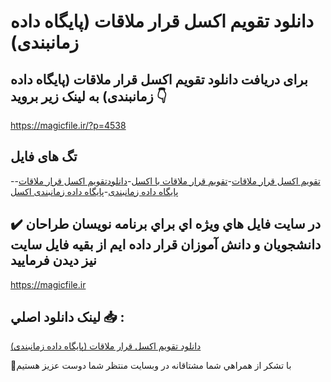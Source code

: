 # دانلود تقویم اکسل قرار ملاقات (پایگاه داده زمانبندی)

## برای دریافت دانلود تقویم اکسل قرار ملاقات (پایگاه داده زمانبندی) به لینک زیر بروید 👇

https://magicfile.ir/?p=4538

## تگ های فایل

-[تقویم اکسل قرار ملاقات](https://magicfile.ir/product/%d8%aa%d9%82%d9%88%db%8c%d9%85-%d8%a7%da%a9%d8%b3%d9%84-%d9%82%d8%b1%d8%a7%d8%b1-%d9%85%d9%84%d8%a7%d9%82%d8%a7%d8%aa-%d9%be%d8%a7%db%8c%da%af%d8%a7%d9%87-%d8%af%d8%a7%d8%af%d9%87-%d8%b2%d9%85%d8%a7%d9%86%d8%a8%d9%86%d8%af%db%8c/)-[تقویم قرار ملاقات با اکسل](https://magicfile.ir/product/%d8%aa%d9%82%d9%88%db%8c%d9%85-%d8%a7%da%a9%d8%b3%d9%84-%d9%82%d8%b1%d8%a7%d8%b1-%d9%85%d9%84%d8%a7%d9%82%d8%a7%d8%aa-%d9%be%d8%a7%db%8c%da%af%d8%a7%d9%87-%d8%af%d8%a7%d8%af%d9%87-%d8%b2%d9%85%d8%a7%d9%86%d8%a8%d9%86%d8%af%db%8c/)-[دانلودتقویم اکسل قرار ملاقات](https://magicfile.ir/product/%d8%aa%d9%82%d9%88%db%8c%d9%85-%d8%a7%da%a9%d8%b3%d9%84-%d9%82%d8%b1%d8%a7%d8%b1-%d9%85%d9%84%d8%a7%d9%82%d8%a7%d8%aa-%d9%be%d8%a7%db%8c%da%af%d8%a7%d9%87-%d8%af%d8%a7%d8%af%d9%87-%d8%b2%d9%85%d8%a7%d9%86%d8%a8%d9%86%d8%af%db%8c/)-[پایگاه داده زمانبندی](https://magicfile.ir/product/%d8%aa%d9%82%d9%88%db%8c%d9%85-%d8%a7%da%a9%d8%b3%d9%84-%d9%82%d8%b1%d8%a7%d8%b1-%d9%85%d9%84%d8%a7%d9%82%d8%a7%d8%aa-%d9%be%d8%a7%db%8c%da%af%d8%a7%d9%87-%d8%af%d8%a7%d8%af%d9%87-%d8%b2%d9%85%d8%a7%d9%86%d8%a8%d9%86%d8%af%db%8c/)-[پایگاه داده زمانبندی اکسل](https://magicfile.ir/product/%d8%aa%d9%82%d9%88%db%8c%d9%85-%d8%a7%da%a9%d8%b3%d9%84-%d9%82%d8%b1%d8%a7%d8%b1-%d9%85%d9%84%d8%a7%d9%82%d8%a7%d8%aa-%d9%be%d8%a7%db%8c%da%af%d8%a7%d9%87-%d8%af%d8%a7%d8%af%d9%87-%d8%b2%d9%85%d8%a7%d9%86%d8%a8%d9%86%d8%af%db%8c/)

## ✔️ در سايت فايل هاي ويژه اي براي برنامه نويسان طراحان دانشجويان و دانش آموزان قرار داده ايم از بقيه فايل سايت نيز ديدن فرماييد

https://magicfile.ir


## لينک دانلود اصلي 📥 :

[دانلود تقویم اکسل قرار ملاقات (پایگاه داده زمانبندی)](https://magicfile.ir/product/%d8%aa%d9%82%d9%88%db%8c%d9%85-%d8%a7%da%a9%d8%b3%d9%84-%d9%82%d8%b1%d8%a7%d8%b1-%d9%85%d9%84%d8%a7%d9%82%d8%a7%d8%aa-%d9%be%d8%a7%db%8c%da%af%d8%a7%d9%87-%d8%af%d8%a7%d8%af%d9%87-%d8%b2%d9%85%d8%a7%d9%86%d8%a8%d9%86%d8%af%db%8c/) 


🙏با تشکر از همراهي شما مشتاقانه در وبسایت منتظر شما دوست عزیز هستیم

